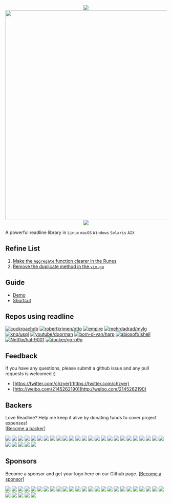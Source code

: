 <p align="center">
<img src="https://raw.githubusercontent.com/chzyer/readline/assets/logo.png" />
<a href="https://asciinema.org/a/32oseof9mkilg7t7d4780qt4m" target="_blank"><img src="https://asciinema.org/a/32oseof9mkilg7t7d4780qt4m.png" width="654"/></a>
<img src="https://raw.githubusercontent.com/chzyer/readline/assets/logo_f.png" />
</p>

A powerful readline library in `Linux` `macOS` `Windows` `Solaris` `AIX`

## Refine List
1. [Make the `Aggregate` function clearer in the Runes](https://github.com/chzyer/readline/commit/6c5dee71fb48a02f7c7b31a15718f1aebc9ea880)
2. [Remove the duplicate method in the `vim.go`](https://github.com/chzyer/readline/commit/bf99437e3d6934a53f5ff9ef7769e8c59ec07162)

## Guide

* [Demo](example/readline-demo/readline-demo.go)
* [Shortcut](doc/shortcut.md)

## Repos using readline

[![cockroachdb](https://img.shields.io/github/stars/cockroachdb/cockroach.svg?label=cockroachdb/cockroach)](https://github.com/cockroachdb/cockroach)
[![robertkrimen/otto](https://img.shields.io/github/stars/robertkrimen/otto.svg?label=robertkrimen/otto)](https://github.com/robertkrimen/otto)
[![empire](https://img.shields.io/github/stars/remind101/empire.svg?label=remind101/empire)](https://github.com/remind101/empire)
[![mehrdadrad/mylg](https://img.shields.io/github/stars/mehrdadrad/mylg.svg?label=mehrdadrad/mylg)](https://github.com/mehrdadrad/mylg)
[![knq/usql](https://img.shields.io/github/stars/knq/usql.svg?label=knq/usql)](https://github.com/knq/usql)
[![youtube/doorman](https://img.shields.io/github/stars/youtube/doorman.svg?label=youtube/doorman)](https://github.com/youtube/doorman)
[![bom-d-van/harp](https://img.shields.io/github/stars/bom-d-van/harp.svg?label=bom-d-van/harp)](https://github.com/bom-d-van/harp)
[![abiosoft/ishell](https://img.shields.io/github/stars/abiosoft/ishell.svg?label=abiosoft/ishell)](https://github.com/abiosoft/ishell)
[![Netflix/hal-9001](https://img.shields.io/github/stars/Netflix/hal-9001.svg?label=Netflix/hal-9001)](https://github.com/Netflix/hal-9001)
[![docker/go-p9p](https://img.shields.io/github/stars/docker/go-p9p.svg?label=docker/go-p9p)](https://github.com/docker/go-p9p)


## Feedback

If you have any questions, please submit a github issue and any pull requests is welcomed :)

* [https://twitter.com/chzyer](https://twitter.com/chzyer)
* [http://weibo.com/2145262190](http://weibo.com/2145262190)


## Backers

Love Readline? Help me keep it alive by donating funds to cover project expenses!<br />
[[Become a backer](https://opencollective.com/readline#backer)]

<a href="https://opencollective.com/readline/backer/0/website" target="_blank"><img src="https://opencollective.com/readline/backer/0/avatar.svg"></a>
<a href="https://opencollective.com/readline/backer/1/website" target="_blank"><img src="https://opencollective.com/readline/backer/1/avatar.svg"></a>
<a href="https://opencollective.com/readline/backer/2/website" target="_blank"><img src="https://opencollective.com/readline/backer/2/avatar.svg"></a>
<a href="https://opencollective.com/readline/backer/3/website" target="_blank"><img src="https://opencollective.com/readline/backer/3/avatar.svg"></a>
<a href="https://opencollective.com/readline/backer/4/website" target="_blank"><img src="https://opencollective.com/readline/backer/4/avatar.svg"></a>
<a href="https://opencollective.com/readline/backer/5/website" target="_blank"><img src="https://opencollective.com/readline/backer/5/avatar.svg"></a>
<a href="https://opencollective.com/readline/backer/6/website" target="_blank"><img src="https://opencollective.com/readline/backer/6/avatar.svg"></a>
<a href="https://opencollective.com/readline/backer/7/website" target="_blank"><img src="https://opencollective.com/readline/backer/7/avatar.svg"></a>
<a href="https://opencollective.com/readline/backer/8/website" target="_blank"><img src="https://opencollective.com/readline/backer/8/avatar.svg"></a>
<a href="https://opencollective.com/readline/backer/9/website" target="_blank"><img src="https://opencollective.com/readline/backer/9/avatar.svg"></a>
<a href="https://opencollective.com/readline/backer/10/website" target="_blank"><img src="https://opencollective.com/readline/backer/10/avatar.svg"></a>
<a href="https://opencollective.com/readline/backer/11/website" target="_blank"><img src="https://opencollective.com/readline/backer/11/avatar.svg"></a>
<a href="https://opencollective.com/readline/backer/12/website" target="_blank"><img src="https://opencollective.com/readline/backer/12/avatar.svg"></a>
<a href="https://opencollective.com/readline/backer/13/website" target="_blank"><img src="https://opencollective.com/readline/backer/13/avatar.svg"></a>
<a href="https://opencollective.com/readline/backer/14/website" target="_blank"><img src="https://opencollective.com/readline/backer/14/avatar.svg"></a>
<a href="https://opencollective.com/readline/backer/15/website" target="_blank"><img src="https://opencollective.com/readline/backer/15/avatar.svg"></a>
<a href="https://opencollective.com/readline/backer/16/website" target="_blank"><img src="https://opencollective.com/readline/backer/16/avatar.svg"></a>
<a href="https://opencollective.com/readline/backer/17/website" target="_blank"><img src="https://opencollective.com/readline/backer/17/avatar.svg"></a>
<a href="https://opencollective.com/readline/backer/18/website" target="_blank"><img src="https://opencollective.com/readline/backer/18/avatar.svg"></a>
<a href="https://opencollective.com/readline/backer/19/website" target="_blank"><img src="https://opencollective.com/readline/backer/19/avatar.svg"></a>
<a href="https://opencollective.com/readline/backer/20/website" target="_blank"><img src="https://opencollective.com/readline/backer/20/avatar.svg"></a>
<a href="https://opencollective.com/readline/backer/21/website" target="_blank"><img src="https://opencollective.com/readline/backer/21/avatar.svg"></a>
<a href="https://opencollective.com/readline/backer/22/website" target="_blank"><img src="https://opencollective.com/readline/backer/22/avatar.svg"></a>
<a href="https://opencollective.com/readline/backer/23/website" target="_blank"><img src="https://opencollective.com/readline/backer/23/avatar.svg"></a>
<a href="https://opencollective.com/readline/backer/24/website" target="_blank"><img src="https://opencollective.com/readline/backer/24/avatar.svg"></a>
<a href="https://opencollective.com/readline/backer/25/website" target="_blank"><img src="https://opencollective.com/readline/backer/25/avatar.svg"></a>
<a href="https://opencollective.com/readline/backer/26/website" target="_blank"><img src="https://opencollective.com/readline/backer/26/avatar.svg"></a>
<a href="https://opencollective.com/readline/backer/27/website" target="_blank"><img src="https://opencollective.com/readline/backer/27/avatar.svg"></a>
<a href="https://opencollective.com/readline/backer/28/website" target="_blank"><img src="https://opencollective.com/readline/backer/28/avatar.svg"></a>
<a href="https://opencollective.com/readline/backer/29/website" target="_blank"><img src="https://opencollective.com/readline/backer/29/avatar.svg"></a>


## Sponsors

Become a sponsor and get your logo here on our Github page. [[Become a sponsor](https://opencollective.com/readline#sponsor)]

<a href="https://opencollective.com/readline/sponsor/0/website" target="_blank"><img src="https://opencollective.com/readline/sponsor/0/avatar.svg"></a>
<a href="https://opencollective.com/readline/sponsor/1/website" target="_blank"><img src="https://opencollective.com/readline/sponsor/1/avatar.svg"></a>
<a href="https://opencollective.com/readline/sponsor/2/website" target="_blank"><img src="https://opencollective.com/readline/sponsor/2/avatar.svg"></a>
<a href="https://opencollective.com/readline/sponsor/3/website" target="_blank"><img src="https://opencollective.com/readline/sponsor/3/avatar.svg"></a>
<a href="https://opencollective.com/readline/sponsor/4/website" target="_blank"><img src="https://opencollective.com/readline/sponsor/4/avatar.svg"></a>
<a href="https://opencollective.com/readline/sponsor/5/website" target="_blank"><img src="https://opencollective.com/readline/sponsor/5/avatar.svg"></a>
<a href="https://opencollective.com/readline/sponsor/6/website" target="_blank"><img src="https://opencollective.com/readline/sponsor/6/avatar.svg"></a>
<a href="https://opencollective.com/readline/sponsor/7/website" target="_blank"><img src="https://opencollective.com/readline/sponsor/7/avatar.svg"></a>
<a href="https://opencollective.com/readline/sponsor/8/website" target="_blank"><img src="https://opencollective.com/readline/sponsor/8/avatar.svg"></a>
<a href="https://opencollective.com/readline/sponsor/9/website" target="_blank"><img src="https://opencollective.com/readline/sponsor/9/avatar.svg"></a>
<a href="https://opencollective.com/readline/sponsor/10/website" target="_blank"><img src="https://opencollective.com/readline/sponsor/10/avatar.svg"></a>
<a href="https://opencollective.com/readline/sponsor/11/website" target="_blank"><img src="https://opencollective.com/readline/sponsor/11/avatar.svg"></a>
<a href="https://opencollective.com/readline/sponsor/12/website" target="_blank"><img src="https://opencollective.com/readline/sponsor/12/avatar.svg"></a>
<a href="https://opencollective.com/readline/sponsor/13/website" target="_blank"><img src="https://opencollective.com/readline/sponsor/13/avatar.svg"></a>
<a href="https://opencollective.com/readline/sponsor/14/website" target="_blank"><img src="https://opencollective.com/readline/sponsor/14/avatar.svg"></a>
<a href="https://opencollective.com/readline/sponsor/15/website" target="_blank"><img src="https://opencollective.com/readline/sponsor/15/avatar.svg"></a>
<a href="https://opencollective.com/readline/sponsor/16/website" target="_blank"><img src="https://opencollective.com/readline/sponsor/16/avatar.svg"></a>
<a href="https://opencollective.com/readline/sponsor/17/website" target="_blank"><img src="https://opencollective.com/readline/sponsor/17/avatar.svg"></a>
<a href="https://opencollective.com/readline/sponsor/18/website" target="_blank"><img src="https://opencollective.com/readline/sponsor/18/avatar.svg"></a>
<a href="https://opencollective.com/readline/sponsor/19/website" target="_blank"><img src="https://opencollective.com/readline/sponsor/19/avatar.svg"></a>
<a href="https://opencollective.com/readline/sponsor/20/website" target="_blank"><img src="https://opencollective.com/readline/sponsor/20/avatar.svg"></a>
<a href="https://opencollective.com/readline/sponsor/21/website" target="_blank"><img src="https://opencollective.com/readline/sponsor/21/avatar.svg"></a>
<a href="https://opencollective.com/readline/sponsor/22/website" target="_blank"><img src="https://opencollective.com/readline/sponsor/22/avatar.svg"></a>
<a href="https://opencollective.com/readline/sponsor/23/website" target="_blank"><img src="https://opencollective.com/readline/sponsor/23/avatar.svg"></a>
<a href="https://opencollective.com/readline/sponsor/24/website" target="_blank"><img src="https://opencollective.com/readline/sponsor/24/avatar.svg"></a>
<a href="https://opencollective.com/readline/sponsor/25/website" target="_blank"><img src="https://opencollective.com/readline/sponsor/25/avatar.svg"></a>
<a href="https://opencollective.com/readline/sponsor/26/website" target="_blank"><img src="https://opencollective.com/readline/sponsor/26/avatar.svg"></a>
<a href="https://opencollective.com/readline/sponsor/27/website" target="_blank"><img src="https://opencollective.com/readline/sponsor/27/avatar.svg"></a>
<a href="https://opencollective.com/readline/sponsor/28/website" target="_blank"><img src="https://opencollective.com/readline/sponsor/28/avatar.svg"></a>
<a href="https://opencollective.com/readline/sponsor/29/website" target="_blank"><img src="https://opencollective.com/readline/sponsor/29/avatar.svg"></a>

